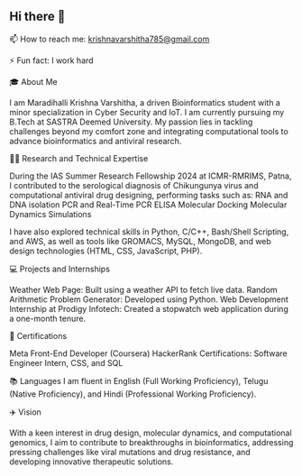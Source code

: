 ## Hi there 👋

📫 How to reach me: krishnavarshitha785@gmail.com

⚡ Fun fact: I work hard

🎓 About Me

I am Maradihalli Krishna Varshitha, a driven Bioinformatics student with a minor specialization in Cyber Security and IoT. I am currently pursuing my B.Tech at SASTRA Deemed University. My passion lies in tackling challenges beyond my comfort zone and integrating computational tools to advance bioinformatics and antiviral research.

👨‍🔬 Research and Technical Expertise 

During the IAS Summer Research Fellowship 2024 at ICMR-RMRIMS, Patna, I contributed to the serological diagnosis of Chikungunya virus and computational antiviral drug designing, performing tasks such as:
RNA and DNA isolation 
PCR and Real-Time PCR 
ELISA 
Molecular Docking 
Molecular Dynamics Simulations 

I have also explored technical skills in Python, C/C++, Bash/Shell Scripting, and AWS, as well as tools like GROMACS, MySQL, MongoDB, and web design technologies (HTML, CSS, JavaScript, PHP).

💻 Projects and Internships

Weather Web Page: Built using a weather API to fetch live data. 
Random Arithmetic Problem Generator: Developed using Python. 
Web Development Internship at Prodigy Infotech: Created a stopwatch web application during a one-month tenure. 

📜 Certifications

Meta Front-End Developer (Coursera) 
HackerRank Certifications: Software Engineer Intern, CSS, and SQL 


📚 Languages I am fluent in English (Full Working Proficiency), Telugu (Native Proficiency), and Hindi (Professional Working Proficiency).

✈️ Vision 

With a keen interest in drug design, molecular dynamics, and computational genomics, I aim to contribute to breakthroughs in bioinformatics, addressing pressing challenges like viral mutations and drug resistance, and developing innovative therapeutic solutions.
